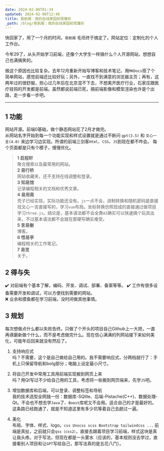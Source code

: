 ```yaml
---
date: 2024-02-06T01:34
updated: 2024-02-06T12:48
title: 易航阁：我的在线家园初现雏形
_path: /blog/易航阁：我的在线家园初现雏形
---
```

快回家了，用了一个月的时间，`易航阁` 毛坯终于搞定了。网站定位：定制化的个人工作台。

今年29了，从头开始学习前端，还像个大学生一样搞什么个人开源网站，想想自己也满搞笑的。

做这个原因也比较复杂。去年12月重新开始写博客和技术笔记，用`MKDocs`搭了个简单网站，感觉前端还比较好玩；另外，一直找不到满意的浏览器主页；再有，这两年过的很舒服，担心过几年后在北京混不下去，不想离开医疗行业，石家庄跟医疗挂钩的开发都是前端。虽然都说前端已死，搞前端影像和模型渲染也许是个出路，走一步看一步吧。

---
## 1  功能

网站开源。前端0基础，做个静态网站花了2月才做完。   
从网站名字开始到每一个功能实现和样式设置就是通过不断问 `gpt(3.5)` 和 `文心一言(4.0)` 来边学习边实现。所谓的前端三剑客`Html`、`CSS`、`JS`到现在都不咋会。
每个页面都是只有个模子，慢慢优化。  

> **1 启程轩**  
聚合搜索以及最常用的网站。     
**2 易行桥**  
网站收藏夹，还不支持在线调整和登录。  
**3 知易馆**  
记录编程相关的文档和优秀文章。  
**4 易用斋**  
壳子已经实现，实际功能还没有。`js`一点不会，进制转换和随机密码是直接找文心一言直接写的，学习`vue`布局。坐标转换仿照现成的直接通过做项目学习`three.js`。结论是，基本语法都不会全靠`AI`确实可以快速搞个玩具出来，不过基本语法都不会就在那硬写确实难受。    
**5 言易榭**  
博客。   
**6 悟易亭**  
编程相关的工作笔记。  
**7 易览**  
关于。  


## 2  得与失

✔️ 对前端有个基本了解，编码、开发、调试、部署、备案等等。
✔️ 工作有很多设备需要开发和调试，可以方便找到需要的网站。  
❌ 业余和摸鱼都在学习前端，没时间做其他事情。  

## 3  规划

每次想做点什么都以失败告终。只做了个开头的项目自己Github上一大把，一直再琢磨新做个什么，而不是考虑做完什么。现在信心满满的列网站接下来如何美化，可能年后回来就没有然后了。

1. 支持响应式  
吗？不需要，这个是自己做给自己用的。我不需要响应式，分两档就行了：手机上只保留导航和bolg部分；电脑上设定最小尺寸。

2. 将自己开发中常用工具用前端实现搬到网页上来    
吗？用Qt写过不少给自己用的工具，考虑将一些搬到网页端来，先学`JS`吧。

3. 增加数据库和后端，可以登录、调整标签和导航  
我的技术选型全网独一份：数据库-SQlite、后端-Pistache(C++)、数据处理-Qt。不会也不想去学`Java`了、`Boost`库呢又不会用。适合自己的才是最好的。这条路已经跑通了，就是不知道这里有多少坑等着自己去趟过一遍。

4. 美化  
布局、字体、样式、logo。`css Unocss scss Bootstrap tailwindcss ...` 前端是真扯，之前就只会`qss（css2）`，直接去跟着项目学习前端，样式这块是真让我头疼。对于写法，但现在都是一头雾水（应该的，基本规则没去学过，直接看别人项目和让`GPT`写给自己，那写法真的是五花八门）。  
  

